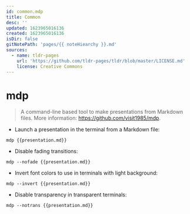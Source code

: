 ```yaml
---
id: common.mdp
title: Common
desc: ''
updated: 1623965016136
created: 1623965016136
isDir: false
gitNotePath: 'pages/{{ noteHiearchy }}.md'
sources:
  - name: tldr-pages
    url: 'https://github.com/tldr-pages/tldr/blob/master/LICENSE.md'
    license: Creative Commons
---
```

# mdp

> A command-line based tool to make presentations from Markdown files.
> More information: <https://github.com/visit1985/mdp>.

- Launch a presentation in the terminal from a Markdown file:

`mdp {{presentation.md}}`

- Disable fading transitions:

`mdp --nofade {{presentation.md}}`

- Invert font colors to use in terminals with light background:

`mdp --invert {{presentation.md}}`

- Disable transparency in transparent terminals:

`mdp --notrans {{presentation.md}}`

